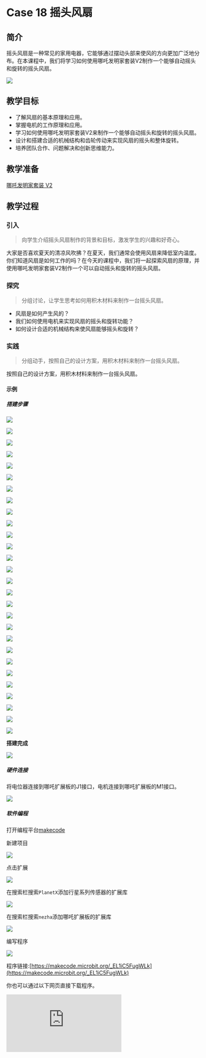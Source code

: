 ﻿---
sidebar_position: 19
---

# Case 18 摇头风扇

## 简介

摇头风扇是一种常见的家用电器，它能够通过摆动头部来使风的方向更加广泛地分布。在本课程中，我们将学习如何使用哪吒发明家套装V2制作一个能够自动摇头和旋转的摇头风扇。

![](https://wiki-media-ef.oss-cn-hongkong.aliyuncs.com//images/nezha-inventors-kit-v2-case-18-01.png)


## 教学目标

- 了解风扇的基本原理和应用。
- 掌握电机的工作原理和应用。
- 学习如何使用哪吒发明家套装V2来制作一个能够自动摇头和旋转的摇头风扇。
- 设计和搭建合适的机械结构和齿轮传动来实现风扇的摇头和整体旋转。
- 培养团队合作、问题解决和创新思维能力。

## 教学准备

[哪吒发明家套装 V2](https://www.elecfreaks.com/nezha-inventor-s-kit-v2-for-micro-bit.html)


## 教学过程

### 引入

>向学生介绍摇头风扇制作的背景和目标，激发学生的兴趣和好奇心。

大家是否喜欢夏天的清凉风吹拂？在夏天，我们通常会使用风扇来降低室内温度。你们知道风扇是如何工作的吗？在今天的课程中，我们将一起探索风扇的原理，并使用哪吒发明家套装V2制作一个可以自动摇头和旋转的摇头风扇。

### 探究

>分组讨论，让学生思考如何用积木材料来制作一台摇头风扇。

- 风扇是如何产生风的？
- 我们如何使用电机来实现风扇的摇头和旋转功能？
- 如何设计合适的机械结构来使风扇能够摇头和旋转？

### 实践

>分组动手，按照自己的设计方案，用积木材料来制作一台摇头风扇。

按照自己的设计方案，用积木材料来制作一台摇头风扇。

#### 示例

##### 搭建步骤


![](https://wiki-media-ef.oss-cn-hongkong.aliyuncs.com//images/nezha-inventors-kit-v2-step-18-01.png)

![](https://wiki-media-ef.oss-cn-hongkong.aliyuncs.com//images/nezha-inventors-kit-v2-step-18-02.png)

![](https://wiki-media-ef.oss-cn-hongkong.aliyuncs.com//images/nezha-inventors-kit-v2-step-18-03.png)

![](https://wiki-media-ef.oss-cn-hongkong.aliyuncs.com//images/nezha-inventors-kit-v2-step-18-04.png)

![](https://wiki-media-ef.oss-cn-hongkong.aliyuncs.com//images/nezha-inventors-kit-v2-step-18-05.png)

![](https://wiki-media-ef.oss-cn-hongkong.aliyuncs.com//images/nezha-inventors-kit-v2-step-18-06.png)

![](https://wiki-media-ef.oss-cn-hongkong.aliyuncs.com//images/nezha-inventors-kit-v2-step-18-07.png)

![](https://wiki-media-ef.oss-cn-hongkong.aliyuncs.com//images/nezha-inventors-kit-v2-step-18-08.png)

![](https://wiki-media-ef.oss-cn-hongkong.aliyuncs.com//images/nezha-inventors-kit-v2-step-18-09.png)

![](https://wiki-media-ef.oss-cn-hongkong.aliyuncs.com//images/nezha-inventors-kit-v2-step-18-10.png)

![](https://wiki-media-ef.oss-cn-hongkong.aliyuncs.com//images/nezha-inventors-kit-v2-step-18-11.png)

![](https://wiki-media-ef.oss-cn-hongkong.aliyuncs.com//images/nezha-inventors-kit-v2-step-18-12.png)

![](https://wiki-media-ef.oss-cn-hongkong.aliyuncs.com//images/nezha-inventors-kit-v2-step-18-13.png)

![](https://wiki-media-ef.oss-cn-hongkong.aliyuncs.com//images/nezha-inventors-kit-v2-step-18-14.png)

![](https://wiki-media-ef.oss-cn-hongkong.aliyuncs.com//images/nezha-inventors-kit-v2-step-18-15.png)

![](https://wiki-media-ef.oss-cn-hongkong.aliyuncs.com//images/nezha-inventors-kit-v2-step-18-16.png)

![](https://wiki-media-ef.oss-cn-hongkong.aliyuncs.com//images/nezha-inventors-kit-v2-step-18-17.png)

![](https://wiki-media-ef.oss-cn-hongkong.aliyuncs.com//images/nezha-inventors-kit-v2-step-18-18.png)

![](https://wiki-media-ef.oss-cn-hongkong.aliyuncs.com//images/nezha-inventors-kit-v2-step-18-19.png)

![](https://wiki-media-ef.oss-cn-hongkong.aliyuncs.com//images/nezha-inventors-kit-v2-step-18-20.png)

![](https://wiki-media-ef.oss-cn-hongkong.aliyuncs.com//images/nezha-inventors-kit-v2-step-18-21.png)

![](https://wiki-media-ef.oss-cn-hongkong.aliyuncs.com//images/nezha-inventors-kit-v2-step-18-22.png)

![](https://wiki-media-ef.oss-cn-hongkong.aliyuncs.com//images/nezha-inventors-kit-v2-step-18-23.png)

![](https://wiki-media-ef.oss-cn-hongkong.aliyuncs.com//images/nezha-inventors-kit-v2-step-18-24.png)

![](https://wiki-media-ef.oss-cn-hongkong.aliyuncs.com//images/nezha-inventors-kit-v2-step-18-25.png)

![](https://wiki-media-ef.oss-cn-hongkong.aliyuncs.com//images/nezha-inventors-kit-v2-step-18-26.png)

![](https://wiki-media-ef.oss-cn-hongkong.aliyuncs.com//images/nezha-inventors-kit-v2-step-18-27.png)

![](https://wiki-media-ef.oss-cn-hongkong.aliyuncs.com//images/nezha-inventors-kit-v2-step-18-28.png)

**搭建完成**

![](https://wiki-media-ef.oss-cn-hongkong.aliyuncs.com//images/nezha-inventors-kit-v2-case-18-01.png)

##### 硬件连接

将电位器连接到哪吒扩展板的J1接口，电机连接到哪吒扩展板的M1接口。

![](https://wiki-media-ef.oss-cn-hongkong.aliyuncs.com//images/nezha-inventors-kit-v2-case-18-02.png)

##### 软件编程

打开编程平台[makecode](https://makecode.microbit.org/#)

新建项目

![](https://wiki-media-ef.oss-cn-hongkong.aliyuncs.com//images/nezha-inventors-kit-v2-case-19-03.png)

点击扩展

![](https://wiki-media-ef.oss-cn-hongkong.aliyuncs.com//images/nezha-inventors-kit-v2-case-19-04.png)

在搜索栏搜索`PlanetX`添加行星系列传感器的扩展库

![](https://wiki-media-ef.oss-cn-hongkong.aliyuncs.com//images/nezha-inventors-kit-v2-case-19-05.png)

在搜索栏搜索`nezha`添加哪吒扩展板的扩展库

![](https://wiki-media-ef.oss-cn-hongkong.aliyuncs.com//images/nezha-inventors-kit-v2-case-19-06.png)

编写程序

![](https://wiki-media-ef.oss-cn-hongkong.aliyuncs.com//images/nezha-inventors-kit-v2-case-18-07.png)


程序链接:[https://makecode.microbit.org/_EL1iC5FugWLk](https://makecode.microbit.org/_EL1iC5FugWLk)

你也可以通过以下网页直接下载程序。

<div
    style={{
        position: 'relative',
        paddingBottom: '60%',
        overflow: 'hidden',
    }}
>
    <iframe
        src="https://makecode.microbit.org/_EL1iC5FugWLk"
        frameborder="0"
        sandbox="allow-popups allow-forms allow-scripts allow-same-origin"
        style={{
            position: 'absolute',
            width: '100%',
            height: '100%',
        }}
    />
</div>



### 展示

>分组展示，比较各组的成果和效果。

#### 示例案例效果


通过旋钮控制风扇转速。

![](https://wiki-media-ef.oss-cn-hongkong.aliyuncs.com//images/nezha-inventors-kit-v2-case-18.gif)

### 反思

>分组分享，让每组的学生分享自己的制作过程和心得，总结自己遇到的问题和解决办法，评价自己的优点和不足。
